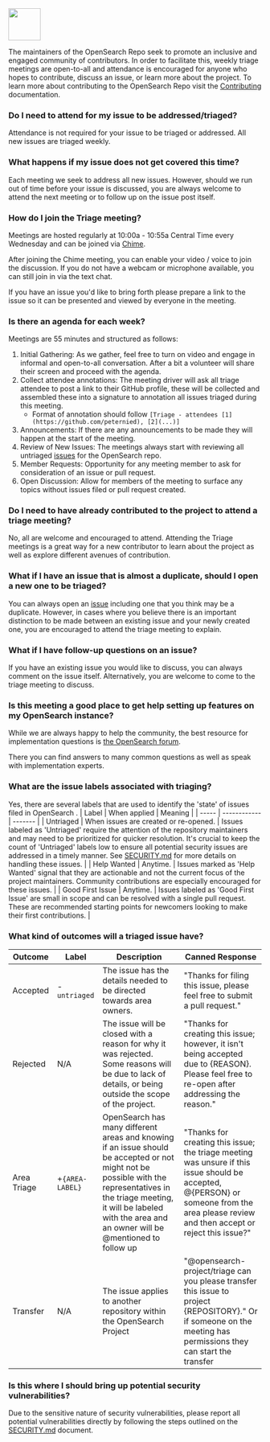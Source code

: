 <img src="https://opensearch.org/assets/img/opensearch-logo-themed.svg" height="64px">

The maintainers of the OpenSearch Repo seek to promote an inclusive and engaged community of contributors. In order to facilitate this, weekly triage meetings are open-to-all and attendance is encouraged for anyone who hopes to contribute, discuss an issue, or learn more about the project. To learn more about contributing to the OpenSearch Repo visit the [Contributing](./CONTRIBUTING.md) documentation.

### Do I need to attend for my issue to be addressed/triaged?

Attendance is not required for your issue to be triaged or addressed. All new issues are triaged weekly.

### What happens if my issue does not get covered this time?

Each meeting we seek to address all new issues. However, should we run out of time before your issue is discussed, you are always welcome to attend the next meeting or to follow up on the issue post itself.

### How do I join the Triage meeting?

Meetings are hosted regularly at 10:00a - 10:55a Central Time every Wednesday and can be joined via [Chime](https://chime.aws/1988437365).

After joining the Chime meeting, you can enable your video / voice to join the discussion.  If you do not have a webcam or microphone available, you can still join in via the text chat.

If you have an issue you'd like to bring forth please prepare a link to the issue so it can be presented and viewed by everyone in the meeting.

### Is there an agenda for each week?

Meetings are 55 minutes and structured as follows:

1. Initial Gathering: As we gather, feel free to turn on video and engage in informal and open-to-all conversation.  After a bit a volunteer will share their screen and proceed with the agenda.
2. Collect attendee annotations: The meeting driver will ask all triage attendee to post a link to their GitHub profile, these will be collected and assembled these into a signature to annotation all issues triaged during this meeting.
   - Format of annotation should follow ``[Triage - attendees [1](https://github.com/peternied), [2](...)]``
3. Announcements: If there are any announcements to be made they will happen at the start of the meeting.
4. Review of New Issues: The meetings always start with reviewing all untriaged [issues](https://github.com/search?q=label%3Auntriaged+is%3Aopen++repo%3Aopensearch-project%2FOpenSearch+&type=issues&ref=advsearch&s=created&o=desc) for the OpenSearch repo.
5. Member Requests: Opportunity for any meeting member to ask for consideration of an issue or pull request.
6. Open Discussion: Allow for members of the meeting to surface any topics without issues filed or pull request created.

### Do I need to have already contributed to the project to attend a triage meeting?

No, all are welcome and encouraged to attend. Attending the Triage meetings is a great way for a new contributor to learn about the project as well as explore different avenues of contribution.

### What if I have an issue that is almost a duplicate, should I open a new one to be triaged?

You can always open an [issue](https://github.com/opensearch-project/OpenSearch/issues/new/choose) including one that you think may be a duplicate. However, in cases where you believe there is an important distinction to be made between an existing issue and your newly created one, you are encouraged to attend the triage meeting to explain.

### What if I have follow-up questions on an issue?

If you have an existing issue you would like to discuss, you can always comment on the issue itself. Alternatively, you are welcome to come to the triage meeting to discuss.

### Is this meeting a good place to get help setting up features on my OpenSearch instance?

While we are always happy to help the community, the best resource for implementation questions is [the OpenSearch forum](https://forum.opensearch.org/).

There you can find answers to many common questions as well as speak with implementation experts.

### What are the issue labels associated with triaging?

Yes, there are several labels that are used to identify the 'state' of issues filed in OpenSearch .
| Label | When applied | Meaning |
| ----- | ------------ | ------- |
| Untriaged | When issues are created or re-opened. | Issues labeled as 'Untriaged' require the attention of the repository maintainers and may need to be prioritized for quicker resolution. It's crucial to keep the count of 'Untriaged' labels low to ensure all potential security issues are addressed in a timely manner. See [SECURITY.md](https://github.com/opensearch-project/OpenSearch/blob/main/SECURITY.md) for more details on handling these issues. |
| Help Wanted | Anytime. | Issues marked as 'Help Wanted' signal that they are actionable and not the current focus of the project maintainers. Community contributions are especially encouraged for these issues. |
| Good First Issue | Anytime. | Issues labeled as 'Good First Issue' are small in scope and can be resolved with a single pull request. These are recommended starting points for newcomers looking to make their first contributions. |

### What kind of outcomes will a triaged issue have?

| Outcome | Label | Description | Canned Response | 
| ------- | ----- | ----------- | --------------- |
| Accepted | -`untriaged` | The issue has the details needed to be directed towards area owners. | "Thanks for filing this issue, please feel free to submit a pull request." |
| Rejected | N/A | The issue will be closed with a reason for why it was rejected.  Some reasons will be due to lack of details, or being outside the scope of the project. | "Thanks for creating this issue; however, it isn't being accepted due to {REASON}.  Please feel free to re-open after addressing the reason." |
| Area Triage | +`{AREA-LABEL}` | OpenSearch has many different areas and knowing if an issue should be accepted or not might not be possible with the representatives in the triage meeting, it will be labeled with the area and an owner will be @mentioned to follow up | "Thanks for creating this issue; the triage meeting was unsure if this issue should be accepted, @{PERSON} or someone from the area please review and then accept or reject this issue?" |
| Transfer | N/A | The issue applies to another repository within the OpenSearch Project | "@opensearch-project/triage can you please transfer this issue to project {REPOSITORY}." Or if someone on the meeting has permissions they can start the transfer |

### Is this where I should bring up potential security vulnerabilities?

Due to the sensitive nature of security vulnerabilities, please report all potential vulnerabilities directly by following the steps outlined on the [SECURITY.md](https://github.com/opensearch-project/OpenSearch/blob/main/SECURITY.md) document.
